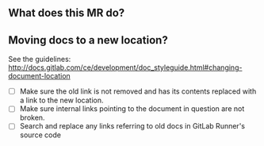 ## What does this MR do?

## Moving docs to a new location?

See the guidelines: http://docs.gitlab.com/ce/development/doc_styleguide.html#changing-document-location

- [ ] Make sure the old link is not removed and has its contents replaced with a link to the new location.
- [ ] Make sure internal links pointing to the document in question are not broken.
- [ ] Search and replace any links referring to old docs in GitLab Runner's source code

